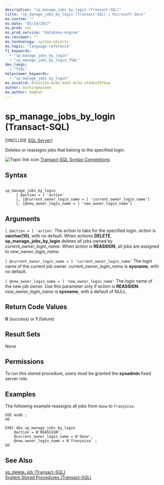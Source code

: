 ```yaml
---
description: "sp_manage_jobs_by_login (Transact-SQL)"
title: "sp_manage_jobs_by_login (Transact-SQL) | Microsoft Docs"
ms.custom: ""
ms.date: "03/14/2017"
ms.prod: sql
ms.prod_service: "database-engine"
ms.reviewer: ""
ms.technology: system-objects
ms.topic: "language-reference"
f1_keywords: 
  - "sp_manage_jobs_by_login"
  - "sp_manage_jobs_by_login_TSQL"
dev_langs: 
  - "TSQL"
helpviewer_keywords: 
  - "sp_manage_jobs_by_login"
ms.assetid: 832ec15a-6e92-4eb5-8c4a-af4dba79fbaa
author: markingmyname
ms.author: maghan
---
```

# sp_manage_jobs_by_login (Transact-SQL)
[!INCLUDE [SQL Server](../../includes/applies-to-version/sqlserver.md)]

  Deletes or reassigns jobs that belong to the specified login.  
  
 ![Topic link icon](../../database-engine/configure-windows/media/topic-link.gif "Topic link icon") [Transact-SQL Syntax Conventions](../../t-sql/language-elements/transact-sql-syntax-conventions-transact-sql.md)  
  
## Syntax  
  
```  
  
sp_manage_jobs_by_login  
     [ @action = ] 'action'  
     [, [@current_owner_login_name = ] 'current_owner_login_name']  
     [, [@new_owner_login_name = ] 'new_owner_login_name']  
```  
  
## Arguments  
`[ @action = ] 'action'`
 The action to take for the specified login. *action* is **varchar(10)**, with no default. When *action*is **DELETE**, **sp_manage_jobs_by_login** deletes all jobs owned by *current_owner_login_name*. When *action* is **REASSIGN**, all jobs are assigned to *new_owner_login_name*.  
  
`[ @current_owner_login_name = ] 'current_owner_login_name'`
 The login name of the current job owner. *current_owner_login_name* is **sysname**, with no default.  
  
`[ @new_owner_login_name = ] 'new_owner_login_name'`
 The login name of the new job owner. Use this parameter only if *action* is **REASSIGN**. *new_owner_login_name* is **sysname**, with a default of NULL.  
  
## Return Code Values  
 **0** (success) or **1** (failure)  
  
## Result Sets  
 None  
  
## Permissions  
 To run this stored procedure, users must be granted the **sysadmin** fixed server role.  
  
## Examples  
 The following example reassigns all jobs from `danw` to `françoisa`.  
  
```  
USE msdb ;  
GO  
  
EXEC dbo.sp_manage_jobs_by_login  
    @action = N'REASSIGN',  
    @current_owner_login_name = N'danw',  
    @new_owner_login_name = N'françoisa' ;  
GO  
```  
  
## See Also  
 [sp_delete_job &#40;Transact-SQL&#41;](../../relational-databases/system-stored-procedures/sp-delete-job-transact-sql.md)   
 [System Stored Procedures &#40;Transact-SQL&#41;](../../relational-databases/system-stored-procedures/system-stored-procedures-transact-sql.md)  
  
  
